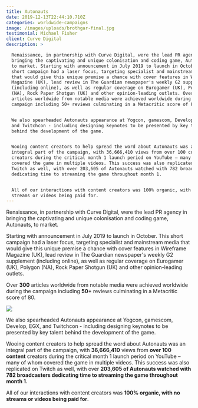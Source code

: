 ```yaml
---
title: Autonauts
date: 2019-12-13T22:44:10.710Z
categories: worldwide-campaigns
image: /images/uploads/brothgar-final.jpg
testimonial: Michael Fisher
client: Curve Digital
description: >

  Renaissance, in partnership with Curve Digital, were the lead PR agency in
  bringing the captivating and unique colonisation and coding game, Autonauts,
  to market. Starting with announcement in July 2019 to launch in October. This
  short campaign had a laser focus, targeting specialist and mainstream media
  that would give this unique premise a chance with cover features in Wireframe
  Magazine (UK), lead review in The Guardian newspaper's weekly G2 supplement
  (including online), as well as regular coverage on Eurogamer (UK), Polygon
  (NA), Rock Paper Shotgun (UK) and other opinion-leading outlets. Over 300
  articles worldwide from notable media were achieved worldwide during the
  campaign including 50+ reviews culminating in a Metacritic score of 80.


  We also spearheaded Autonauts appearance at Yogcon, gamescom, Develop, EGX,
  and Twitchcon - including designing keynotes to be presented by key talent
  behind the development of the game.


  Wooing content creators to help spread the word about Autonauts was an
  integral part of the campaign, with 36,666,410 views from over 100 content
  creators during the critical month 1 launch period on YouTube – many of whom
  covered the game in multiple videos. This success was also replicated on
  Twitch as well, with over 203,605 of Autonauts watched with 782 broadcasters
  dedicating time to streaming the game throughout month 1. 


  All of our interactions with content creators was 100% organic, with no
  streams or videos being paid for.
---
```

Renaissance, in partnership with Curve Digital, were the lead PR agency in bringing the captivating and unique colonisation and coding game, Autonauts, to market. 

Starting with announcement in July 2019 to launch in October. This short campaign had a laser focus, targeting specialist and mainstream media that would give this unique premise a chance with cover features in Wireframe Magazine (UK), lead review in The Guardian newspaper's weekly G2 supplement (including online), as well as regular coverage on Eurogamer (UK), Polygon (NA), Rock Paper Shotgun (UK) and other opinion-leading outlets. 

Over **300** articles worldwide from notable media were achieved worldwide during the campaign including **50+** reviews culminating in a Metacritic score of 80.

![](/images/uploads/theguardian.jpg)

We also spearheaded Autonauts appearance at Yogcon, gamescom, Develop, EGX, and Twitchcon - including designing keynotes to be presented by key talent behind the development of the game.

Wooing content creators to help spread the word about Autonauts was an integral part of the campaign, with **36,666,410** views from **over 100 content** creators during the critical month 1 launch period on YouTube – many of whom covered the game in multiple videos. This success was also replicated on Twitch as well, with over **203,605 of Autonauts watched with 782 broadcasters dedicating time to streaming the game throughout month 1.** 

All of our interactions with content creators was **100% organic, with no streams or videos being paid for**.
